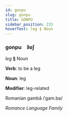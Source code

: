 ```yaml
---
id: gonpu
slug: gonpu
title: GONPU
sidebar_position: 233
hoverText: leg § Noun
---
```


### gonpu&emsp;<span kind="abugida">ꜿ̃ʋʃ</span>

*leg* **§** Noun

**Verb**: to be a leg

**Noun**: leg

**Modifier**: leg-related

Romanian gambă /ˈɡam.bə/

*Romance Language Family*